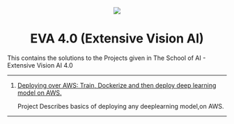 <div align="center">
<img src="head.png" >
</div>

<h1 align="center">EVA 4.0 (Extensive Vision AI)</h1>

This contains the solutions to the Projects given in The School of AI - Extensive Vision AI 4.0



---

1. [Deploying over AWS: Train, Dockerize and then deploy deep learning model on AWS.]()

    Project Describes basics of deploying any deeplearning model,on AWS.


---
